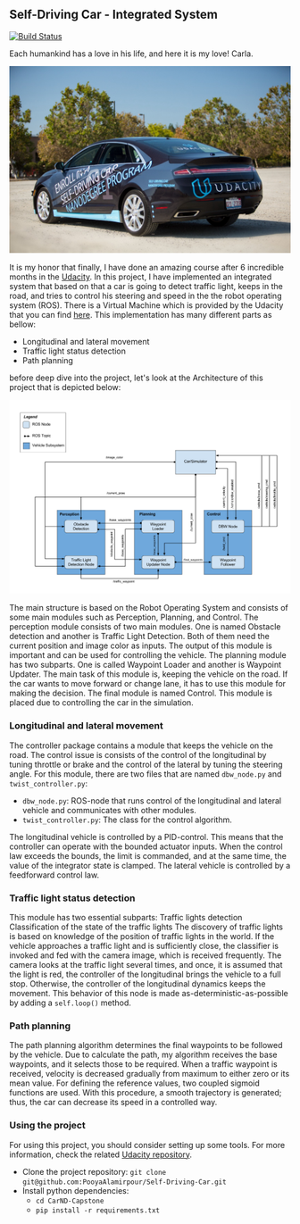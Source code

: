 ## Self-Driving Car - Integrated System

[![Build Status](https://travis-ci.org/joemccann/dillinger.svg?branch=master)](https://travis-ci.org/joemccann/dillinger)

Each humankind has a love in his life, and here it is my love! Carla.

![The target vehicle](imgs/MyLove.jpg)

It is my honor that finally, I have done an amazing course after 6 incredible months in the [Udacity](https://www.udacity.com/). In this project, I have implemented an integrated system that based on that a car is going to detect traffic light, keeps in the road, and tries to control his steering and speed in the the robot operating system (ROS). There is a Virtual Machine which is provided by the Udacity that you can find [here](https://s3-us-west-1.amazonaws.com/udacity-selfdrivingcar/Udacity_VM_Base_V1.0.0.zip).
This implementation has many different parts as bellow: 
* Longitudinal and lateral movement 
* Traffic light status detection
* Path planning

before deep dive into the project, let's look at the Architecture of this project that is depicted below:

![The target vehicle](imgs/ROS.png)

The main structure is based on the Robot Operating System and consists of some main modules such as Perception, Planning, and Control. The perception module consists of two main modules. One is named Obstacle detection and another is Traffic Light Detection. Both of them need the current position and image color as inputs. The output of this module is important and can be used for controlling the vehicle. The planning module has two subparts. One is called Waypoint Loader and another is Waypoint Updater. The main task of this module is, keeping the vehicle on the road. If the car wants to move forward or change lane, it has to use this module for making the decision. The final module is named Control. This module is placed due to controlling the car in the simulation.

### Longitudinal and lateral movement
The controller package contains a module that keeps the vehicle on the road. The control issue is consists of the control of the longitudinal by tuning throttle or brake and the control of the lateral by tuning the steering angle. For this module, there are two files that are named `dbw_node.py` and `twist_controller.py`:
* `dbw_node.py`: ROS-node that runs control of the longitudinal and lateral vehicle and communicates with other modules.
* `twist_controller.py`: The class for the control algorithm.

The longitudinal vehicle is controlled by a PID-control. This means that the controller can operate with the bounded actuator inputs. When the control law exceeds the bounds, the limit is commanded, and at the same time, the value of the integrator state is clamped. The lateral vehicle is controlled by a feedforward control law. 

### Traffic light status detection
This module has two essential subparts: 
Traffic lights detection
Classification of the state of the traffic lights
The discovery of traffic lights is based on knowledge of the position of traffic lights in the world. If the vehicle approaches a traffic light and is sufficiently close, the classifier is invoked and fed with the camera image, which is received frequently. The camera looks at the traffic light several times, and once, it is assumed that the light is red, the controller of the longitudinal brings the vehicle to a full stop. Otherwise, the controller of the longitudinal dynamics keeps the movement. This behavior of this node is made as-deterministic-as-possible by adding a `self.loop()` method. 

### Path planning
The path planning algorithm determines the final waypoints to be followed by the vehicle. Due to calculate the path, my algorithm receives the base waypoints, and it selects those to be required. When a traffic waypoint is received, velocity is decreased gradually from maximum to either zero or its mean value. For defining the reference values, two coupled sigmoid functions are used. With this procedure, a smooth trajectory is generated; thus, the car can decrease its speed in a controlled way.

### Using the project
For using this project, you should consider setting up some tools. For more information, check the related [Udacity repository](https://github.com/udacity/CarND-Capstone).
* Clone the project repository: `git clone git@github.com:PooyaAlamirpour/Self-Driving-Car.git`
* Install python dependencies: 
	* `cd CarND-Capstone`
	* `pip install -r requirements.txt`
